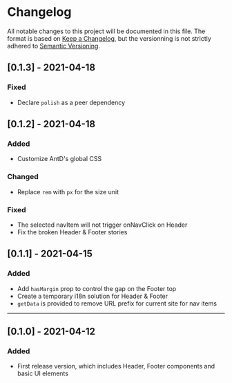 # Changelog

All notable changes to this project will be documented in this file. The format is based on [Keep a Changelog](https://keepachangelog.com/en/1.0.0/), but the versionning is not strictly adhered to [Semantic Versioning](https://semver.org/spec/v2.0.0.html).

## [0.1.3] - 2021-04-18

### Fixed

- Declare `polish` as a peer dependency

## [0.1.2] - 2021-04-18

### Added

- Customize AntD's global CSS

### Changed

- Replace `rem` with `px` for the size unit

### Fixed

- The selected navItem will not trigger onNavClick on Header
- Fix the broken Header & Footer stories

## [0.1.1] - 2021-04-15

### Added

- Add `hasMargin` prop to control the gap on the Footer top
- Create a temporary i18n solution for Header & Footer
- `getData` is provided to remove URL prefix for current site for nav items

---

## [0.1.0] - 2021-04-12

### Added

- First release version, which includes Header, Footer components and basic UI elements
